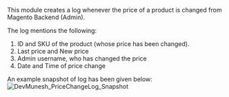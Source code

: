 This module creates a log whenever the price of a product is changed from Magento Backend (Admin).

The log mentions the following:
1. ID and SKU of the product (whose price has been changed).
2. Last price and New price
3. Admin username, who has changed the price
4. Date and Time of price change

An example snapshot of log has been given below:
![DevMunesh_PriceChangeLog_Snapshot](https://user-images.githubusercontent.com/81867465/114346789-a1a58d80-9b81-11eb-8b4b-8d5561dd9542.PNG)
